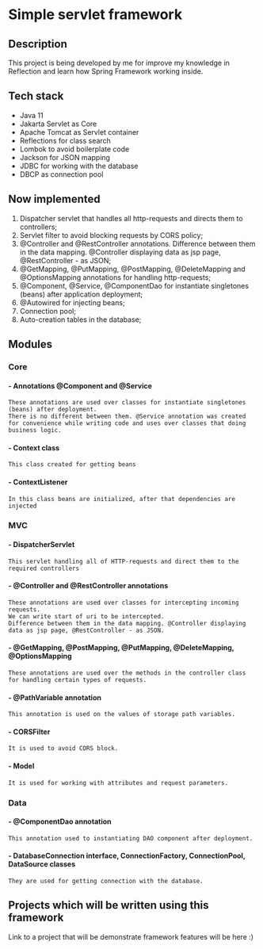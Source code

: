 # Simple servlet framework
## Description
This project is being developed by me for improve my knowledge in Reflection and learn how Spring Framework working inside.
## Tech stack
- Java 11
- Jakarta Servlet as Core
- Apache Tomcat as Servlet container
- Reflections for class search
- Lombok to avoid boilerplate code
- Jackson for JSON mapping
- JDBC for working with the database
- DBCP as connection pool
## Now implemented
1. Dispatcher servlet that handles all http-requests and directs them to controllers;
2. Servlet filter to avoid blocking requests by CORS policy;
3. @Controller and @RestController annotations. Difference between them in the data mapping. @Controller displaying data as jsp page, @RestController - as JSON;
4. @GetMapping, @PutMapping, @PostMapping, @DeleteMapping and @OptionsMapping annotations for handling http-requests;
5. @Component, @Service, @ComponentDao for instantiate singletones (beans) after application deployment;
6. @Autowired for injecting beans;
7. Connection pool;
8. Auto-creation tables in the database;
## Modules
### Core
#### - Annotations @Component and @Service
    These annotations are used over classes for instantiate singletones (beans) after deployment. 
    There is no different between them. @Service annotation was created for convenience while writing code and uses over classes that doing business logic.
#### - Context class
    This class created for getting beans
#### - ContextListener
    In this class beans are initialized, after that dependencies are injected
### MVC
#### - DispatcherServlet
    This servlet handling all of HTTP-requests and direct them to the required controllers
#### - @Controller and @RestController annotations
    These annotations are used over classes for intercepting incoming requests.
    We can write start of uri to be intercepted.
    Difference between them in the data mapping. @Controller displaying data as jsp page, @RestController - as JSON.
#### - @GetMapping, @PostMapping, @PutMapping, @DeleteMapping, @OptionsMapping
    These annotations are used over the methods in the controller class for handling certain types of requests.
#### - @PathVariable annotation
    This annotation is used on the values of storage path variables.
#### - CORSFilter
    It is used to avoid CORS block.
#### - Model
    It is used for working with attributes and request parameters.
### Data
#### - @ComponentDao annotation
    This annotation used to instantiating DAO component after deployment.
#### - DatabaseConnection interface, ConnectionFactory, ConnectionPool, DataSource classes
    They are used for getting connection with the database.
## Projects which will be written using this framework
Link to a project that will be demonstrate framework features will be here :)
